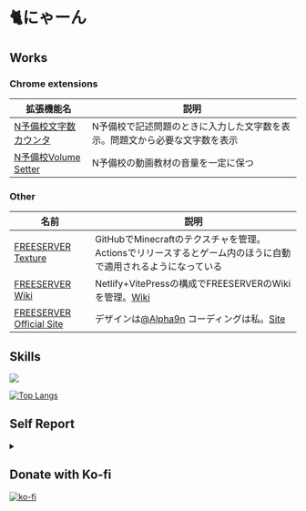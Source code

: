 # 🐈にゃーん

## Works

### Chrome extensions
| 拡張機能名 | 説明 |
| --------- | ---- |
| [N予備校文字数カウンタ](https://chrome.google.com/webstore/detail/n%E4%BA%88%E5%82%99%E6%A0%A1%E6%96%87%E5%AD%97%E6%95%B0%E3%82%AB%E3%82%A6%E3%83%B3%E3%82%BF/cjgiegfjhnlfbgpcjeainnakegcopdhd?hl=ja) | N予備校で記述問題のときに入力した文字数を表示。問題文から必要な文字数を表示 |
| [N予備校Volume Setter](https://chrome.google.com/webstore/detail/n-yobikou-better-volume/fbminpffmmcgebhihlhnkfmljdkahoic?hl=ja) | N予備校の動画教材の音量を一定に保つ |

### Other
| 名前 | 説明 |
| ---- | --- |
| [FREESERVER Texture](https://github.com/freeserverproject/texture) | GitHubでMinecraftのテクスチャを管理。Actionsでリリースするとゲーム内のほうに自動で適用されるようになっている |
| [FREESERVER Wiki](https://github.com/freeserverproject/freeserver-wiki) | Netlify+VitePressの構成でFREESERVERのWikiを管理。[Wiki](https://wiki.freeserver.pro) |
| [FREESERVER Official Site](https://github.com/freeserverproject/officialSite) | デザインは[@Alpha9n](https://github.com/Alpha9n) コーディングは私。[Site](https://freeserver.pro) |

## Skills

![](https://github-readme-stats.vercel.app/api?username=tsutoringo&show_icons=true&theme=vue-dark)

[![Top Langs](https://github-readme-stats.vercel.app/api/top-langs/?username=tsutoringo&layout=compact)](https://github.com/anuraghazra/github-readme-stats)

## Self Report

<details>
  <summary>
  </summary>
  0 = 使用経験無いが興味はある<br>
  1 = 使用したことはあるが全く使えない<br>
  2 = 使用したことはあるが理解が足りていない、そんなにできない。<br>
  3 = 使用したことがあり自分が困らない程度には出来るがまだ理解がたりていない<br>
  4 = 使用したことがあり自分が困らない程度にはできある程度理解している<br>
  5 = 内部構造までほぼ全て理解している
  
  | name                  | point | Note |
  | --------------------- | ----- | ----------- |
  | やる気                 | -     | めっちゃ変動する |
  | HTML                  | 4     | |
  | CSS                   | 4     | |
  | SCSS                  | 3     | まだ入れ子構造しかつかったことにゃい |
  | Web Desing            | 2     | ずっと苦手意識があるしそんなにうまくない |
  | JavaScript            | 4     | |
  | TypeScript            | 2     | |
  | Node.js               | 4     | |
  | Node version manager  | 3     | nvm |
  | npm                   | 3     | |
  | pnpm                  | 3     | |
  | yarn                  | 3     | |
  | Vue                   | 4     | |
  | Vue 2                 | 3     | |
  | Vue 3                 | 3     | |
  | Vue 3 Composition API | 3     | |
  | Vue Router            | 3     | |
  | Vite                  | 2     | |
  | Vitepress             | 3     | |
  | Vuepress              | 0     | |
  | Element Plus          | 3     | |
  | Reactjs               | 0     | |
  | JSX                   | 0     | |
  | Svelte                | 0     | |
  | Leaflet               | 1     | |
  | Swiper.js             | 2     | |
  | Swiper/vue            | 2     | 2021 10/5から触り始めた |
  | Discord.js            | 3     | クラス多すぎ（ |
  | Electron              | 2     | |
  | Web extension         | 3     | [500人ぐらいが使う拡張機能](https://github.com/nnn-ed-nico-extension/N-yobiko-char-counter)を作ったことがある |
  | Realm Database        | 3     | 最新をしてない |
  | D3                    | 2     | |
  | D3 Tree View          | 3     | |
  | Rust                  | 1     | |
  | Java                  | 2     | |
  | Spigot                | 2     | Javaはこのためにやったほぼほぼしてない |
  | Stripe API            | 0     | 今後使うことがあるかもしれない |
  | Cloudflare            | 3     | まだまだ使ったコトない機能がある |
  | Cloudflare Pages      | 3     | まだまだ使ったコトない機能がある |
  | Cloudflare DNS        | 3     | まだまだ使ったコトない機能がある |
  | Netlify               | 3     | |
  | Netlify CMS           | 3     | |
  | Firebase              | 3     | まだまだ使ったコトない機能がある |
  | Firebase Functions    | 2     | |
  | Firebase Realtim DB   | 3     | |
  | Firebase Auth         | 3     | |
  | Firebase Web 9        | 3     | |
  | Supabase              | 0     | |
  | Git                   | 3     | |
  | GitHub                | 3     | まだまだ使ったコトない機能がある |
  | GitHub Pages          | 3     | まだ使用履歴浅いけど使える      |
  | GitHub Actions        | 3     | まだ使用履歴浅いけど使える      |
  | VS Code               | 3     | ずっと愛用しているがまだ使ったことない機能いっぱいある |
  | Draw.io               | 3     | |
  
</details>


## Donate with Ko-fi
[![ko-fi](https://ko-fi.com/img/githubbutton_sm.svg)](https://ko-fi.com/T6T64S5UD)
